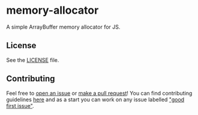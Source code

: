 # memory-allocator
A simple ArrayBuffer memory allocator for JS.

## License
See the [LICENSE](LICENSE) file.

## Contributing
Feel free to [open an issue](https://github.com/warriors-life/memory-allocator/issues/new) or [make a pull request](https://github.com/warriors-life/memory-allocator/pulls)! You can find contributing guidelines [here](CONTIBUTING.md) and as a start you can work on any issue labelled ["good first issue"](https://github.com/warriors-life/memory-allocator/issues?q=is%3Aissue+is%3Aopen+label%3A%22good+first+issue%22).
